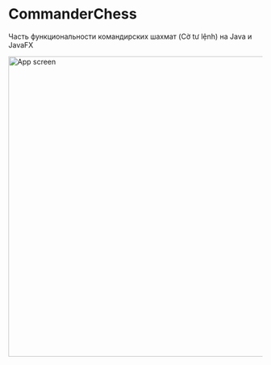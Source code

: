 # CommanderChess
Часть функциональности командирских шахмат (Cờ tư lệnh) на Java и JavaFX

<img width="595" alt="App screen" src="https://github.com/ivanbelyj/CommanderChess/assets/93942761/375632e2-4629-47c6-819d-1c94fbd033c2">

